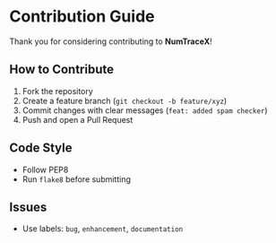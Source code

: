# Contribution Guide

Thank you for considering contributing to **NumTraceX**!

## How to Contribute
1. Fork the repository
2. Create a feature branch (`git checkout -b feature/xyz`)
3. Commit changes with clear messages (`feat: added spam checker`)
4. Push and open a Pull Request

## Code Style
- Follow PEP8
- Run `flake8` before submitting

## Issues
- Use labels: `bug`, `enhancement`, `documentation`
